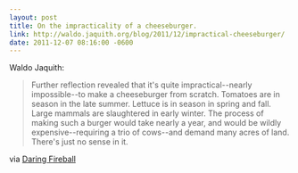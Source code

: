 ```yaml
---
layout: post
title: On the impracticality of a cheeseburger.
link: http://waldo.jaquith.org/blog/2011/12/impractical-cheeseburger/
date: 2011-12-07 08:16:00 -0600
---
```


Waldo Jaquith:
> Further reflection revealed that it's quite impractical--nearly
> impossible--to make a cheeseburger from scratch. Tomatoes are in
> season in the late summer. Lettuce is in season in spring and fall.
> Large mammals are slaughtered in early winter. The process of making
> such a burger would take nearly a year, and would be wildly
> expensive--requiring a trio of cows--and demand many acres of land.
> There's just no sense in it.

via [Daring Fireball][1]

[1]: http://daringfireball.net/linked/2011/12/06/waldo-jaquith
